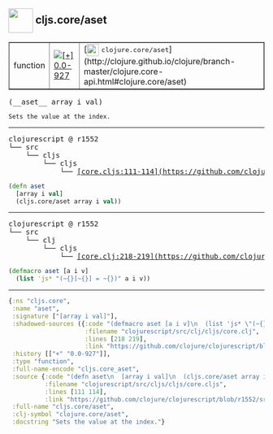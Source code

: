 ## <img width="48px" valign="middle" src="http://i.imgur.com/Hi20huC.png"> cljs.core/aset

 <table border="1">
<tr>
<td>function</td>
<td><a href="https://github.com/cljsinfo/api-refs/tree/0.0-927"><img valign="middle" alt="[+] 0.0-927" src="https://img.shields.io/badge/+-0.0--927-lightgrey.svg"></a> </td>
<td>
[<img height="24px" valign="middle" src="http://i.imgur.com/1GjPKvB.png"> <samp>clojure.core/aset</samp>](http://clojure.github.io/clojure/branch-master/clojure.core-api.html#clojure.core/aset)
</td>
</tr>
</table>

 <samp>
(__aset__ array i val)<br>
</samp>

```
Sets the value at the index.
```

---

 <pre>
clojurescript @ r1552
└── src
    └── cljs
        └── cljs
            └── <ins>[core.cljs:111-114](https://github.com/clojure/clojurescript/blob/r1552/src/cljs/cljs/core.cljs#L111-L114)</ins>
</pre>

```clj
(defn aset
  [array i val]
  (cljs.core/aset array i val))
```


---

 <pre>
clojurescript @ r1552
└── src
    └── clj
        └── cljs
            └── <ins>[core.clj:218-219](https://github.com/clojure/clojurescript/blob/r1552/src/clj/cljs/core.clj#L218-L219)</ins>
</pre>

```clj
(defmacro aset [a i v]
  (list 'js* "(~{}[~{}] = ~{})" a i v))
```

---

```clj
{:ns "cljs.core",
 :name "aset",
 :signature ["[array i val]"],
 :shadowed-sources ({:code "(defmacro aset [a i v]\n  (list 'js* \"(~{}[~{}] = ~{})\" a i v))",
                     :filename "clojurescript/src/clj/cljs/core.clj",
                     :lines [218 219],
                     :link "https://github.com/clojure/clojurescript/blob/r1552/src/clj/cljs/core.clj#L218-L219"}),
 :history [["+" "0.0-927"]],
 :type "function",
 :full-name-encode "cljs.core_aset",
 :source {:code "(defn aset\n  [array i val]\n  (cljs.core/aset array i val))",
          :filename "clojurescript/src/cljs/cljs/core.cljs",
          :lines [111 114],
          :link "https://github.com/clojure/clojurescript/blob/r1552/src/cljs/cljs/core.cljs#L111-L114"},
 :full-name "cljs.core/aset",
 :clj-symbol "clojure.core/aset",
 :docstring "Sets the value at the index."}

```
